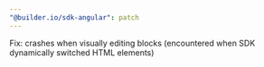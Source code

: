 ```yaml
---
"@builder.io/sdk-angular": patch
---
```


Fix: crashes when visually editing blocks (encountered when SDK dynamically switched HTML elements)

